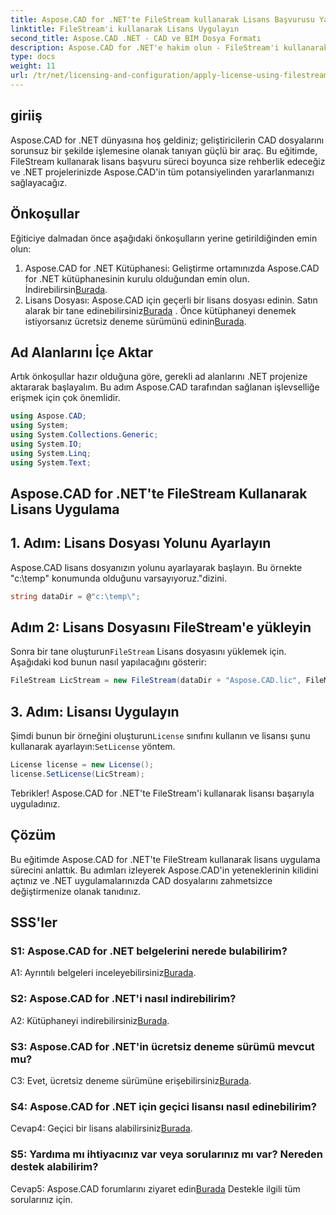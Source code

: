 ```yaml
---
title: Aspose.CAD for .NET'te FileStream kullanarak Lisans Başvurusu Yapın
linktitle: FileStream'i kullanarak Lisans Uygulayın
second_title: Aspose.CAD .NET - CAD ve BIM Dosya Formatı
description: Aspose.CAD for .NET'e hakim olun - FileStream'i kullanarak lisansları sorunsuz bir şekilde uygulayın. Adım adım kılavuzu keşfedin ve potansiyelin kilidini açın. Şimdi İndirin!
type: docs
weight: 11
url: /tr/net/licensing-and-configuration/apply-license-using-filestream/
---
```

## giriiş

Aspose.CAD for .NET dünyasına hoş geldiniz; geliştiricilerin CAD dosyalarını sorunsuz bir şekilde işlemesine olanak tanıyan güçlü bir araç. Bu eğitimde, FileStream kullanarak lisans başvuru süreci boyunca size rehberlik edeceğiz ve .NET projelerinizde Aspose.CAD'in tüm potansiyelinden yararlanmanızı sağlayacağız.

## Önkoşullar

Eğiticiye dalmadan önce aşağıdaki önkoşulların yerine getirildiğinden emin olun:
1.  Aspose.CAD for .NET Kütüphanesi: Geliştirme ortamınızda Aspose.CAD for .NET kütüphanesinin kurulu olduğundan emin olun. İndirebilirsin[Burada](https://releases.aspose.com/cad/net/).
2.  Lisans Dosyası: Aspose.CAD için geçerli bir lisans dosyası edinin. Satın alarak bir tane edinebilirsiniz[Burada](https://purchase.aspose.com/buy) . Önce kütüphaneyi denemek istiyorsanız ücretsiz deneme sürümünü edinin[Burada](https://releases.aspose.com/).

## Ad Alanlarını İçe Aktar

Artık önkoşullar hazır olduğuna göre, gerekli ad alanlarını .NET projenize aktararak başlayalım. Bu adım Aspose.CAD tarafından sağlanan işlevselliğe erişmek için çok önemlidir.
```csharp
using Aspose.CAD;
using System;
using System.Collections.Generic;
using System.IO;
using System.Linq;
using System.Text;
```

## Aspose.CAD for .NET'te FileStream Kullanarak Lisans Uygulama

## 1. Adım: Lisans Dosyası Yolunu Ayarlayın

Aspose.CAD lisans dosyanızın yolunu ayarlayarak başlayın. Bu örnekte "c:\temp" konumunda olduğunu varsayıyoruz.\"dizini.
```csharp
string dataDir = @"c:\temp\";
```

## Adım 2: Lisans Dosyasını FileStream'e yükleyin

 Sonra bir tane oluşturun`FileStream` Lisans dosyasını yüklemek için. Aşağıdaki kod bunun nasıl yapılacağını gösterir:
```csharp
FileStream LicStream = new FileStream(dataDir + "Aspose.CAD.lic", FileMode.Open);
```

## 3. Adım: Lisansı Uygulayın

 Şimdi bunun bir örneğini oluşturun`License` sınıfını kullanın ve lisansı şunu kullanarak ayarlayın:`SetLicense` yöntem.
```csharp
License license = new License();
license.SetLicense(LicStream);
```

Tebrikler! Aspose.CAD for .NET'te FileStream'i kullanarak lisansı başarıyla uyguladınız.

## Çözüm

Bu eğitimde Aspose.CAD for .NET'te FileStream kullanarak lisans uygulama sürecini anlattık. Bu adımları izleyerek Aspose.CAD'in yeteneklerinin kilidini açtınız ve .NET uygulamalarınızda CAD dosyalarını zahmetsizce değiştirmenize olanak tanıdınız.

## SSS'ler

### S1: Aspose.CAD for .NET belgelerini nerede bulabilirim?

 A1: Ayrıntılı belgeleri inceleyebilirsiniz[Burada](https://reference.aspose.com/cad/net/).

### S2: Aspose.CAD for .NET'i nasıl indirebilirim?

 A2: Kütüphaneyi indirebilirsiniz[Burada](https://releases.aspose.com/cad/net/).

### S3: Aspose.CAD for .NET'in ücretsiz deneme sürümü mevcut mu?

 C3: Evet, ücretsiz deneme sürümüne erişebilirsiniz[Burada](https://releases.aspose.com/).

### S4: Aspose.CAD for .NET için geçici lisansı nasıl edinebilirim?

 Cevap4: Geçici bir lisans alabilirsiniz[Burada](https://purchase.aspose.com/temporary-license/).

### S5: Yardıma mı ihtiyacınız var veya sorularınız mı var? Nereden destek alabilirim?

 Cevap5: Aspose.CAD forumlarını ziyaret edin[Burada](https://forum.aspose.com/c/cad/19) Destekle ilgili tüm sorularınız için.